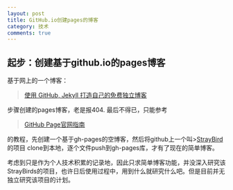 ```yaml
---
layout: post
title: GitHub.io创建pages的博客
category: 技术
comments: true
---
```



## 起步：创建基于github.io的pages博客

基于网上的一个博客：

>[使用 GitHub, Jekyll 打造自己的免费独立博客](http://blog.csdn.net/on_1y/article/details/19259435。)

步骤创建的pages博客，老是报404.
最后不得已，只能参考

>[GitHub Page官网指南](https://pages.github.com/)

的教程，先创建一个基于gh-pages的空博客，然后将github上一个叫>[StrayBird](https://github.com/minixalpha/StrayBirds/tree/gh-pages)的项目
clone到本地，逐个文件push到gh-pages库，才有了现在的简单博客。

考虑到只是作为个人技术积累的记录地，因此只求简单博客功能，并没深入研究该StrayBirds的项目，也许日后使用过程中，用到什么就研究什么吧。但是目前并无独立研究该项目的计划。
